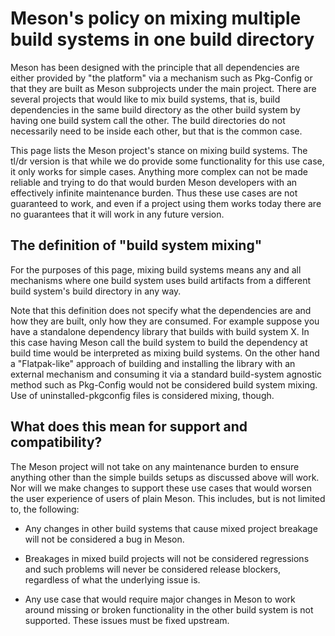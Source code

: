 # Meson's policy on mixing multiple build systems in one build directory

Meson has been designed with the principle that all dependencies are
either provided by "the platform" via a mechanism such as Pkg-Config
or that they are built as Meson subprojects under the main
project. There are several projects that would like to mix build
systems, that is, build dependencies in the same build directory as
the other build system by having one build system call the other. The
build directories do not necessarily need to be inside each other, but
that is the common case.

This page lists the Meson project's stance on mixing build
systems. The tl/dr version is that while we do provide some
functionality for this use case, it only works for simple
cases. Anything more complex can not be made reliable and trying to do
that would burden Meson developers with an effectively infinite
maintenance burden. Thus these use cases are not guaranteed to work,
and even if a project using them works today there are no guarantees
that it will work in any future version.

## The definition of "build system mixing"

For the purposes of this page, mixing build systems means any and all
mechanisms where one build system uses build artifacts from a
different build system's build directory in any way.

Note that this definition does not specify what the dependencies are
and how they are built, only how they are consumed. For example
suppose you have a standalone dependency library that builds with
build system X. In this case having Meson call the build system to
build the dependency at build time would be interpreted as mixing
build systems. On the other hand a "Flatpak-like" approach of building
and installing the library with an external mechanism and consuming it
via a standard build-system agnostic method such as Pkg-Config would
not be considered build system mixing. Use of uninstalled-pkgconfig
files is considered mixing, though.

## What does this mean for support and compatibility?

The Meson project will not take on any maintenance burden to ensure
anything other than the simple builds setups as discussed above will
work. Nor will we make changes to support these use cases that would
worsen the user experience of users of plain Meson. This includes, but
is not limited to, the following:

- Any changes in other build systems that cause mixed project breakage
  will not be considered a bug in Meson.

- Breakages in mixed build projects will not be considered regressions
  and such problems will never be considered release blockers,
  regardless of what the underlying issue is.

- Any use case that would require major changes in Meson to work
  around missing or broken functionality in the other build system is
  not supported. These issues must be fixed upstream.
